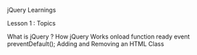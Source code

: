 jQuery Learnings

Lesson 1 : Topics

What is jQuery ?
How jQuery Works
onload function
ready event
preventDefault();
Adding and Removing an HTML Class
